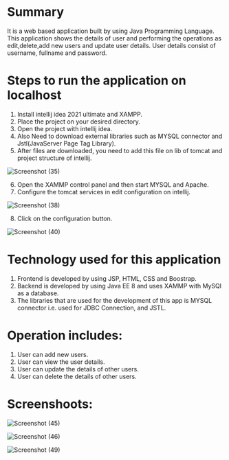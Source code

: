 # Summary
It is a web based application built by using Java Programming Language. This application shows the details of user and performing the operations as edit,delete,add new users and update user details.
User details consist of username, fullname and password.

# Steps to run the application on localhost
1. Install intellij idea 2021 ultimate and XAMPP.
2. Place the project on your desired directory.
3. Open the project with intellij idea.
4. Also Need to download external libraries such as MYSQL connector and Jstl(JavaServer Page Tag Library).
5. After files are downloaded, you need to add this file on lib of tomcat and project structure of intellij.

![Screenshot (35)](https://user-images.githubusercontent.com/87324071/161737317-cb183488-e54a-451f-b61e-5eee283748f6.png)

6. Open the XAMMP control panel and then start MYSQL and Apache.
7. Configure the tomcat services in edit configuration on intellij.

![Screenshot (38)](https://user-images.githubusercontent.com/87324071/161738073-1ab3bcb9-c7cf-4452-91ed-77acb5bcb1aa.png)

8. Click on the configuration button.

![Screenshot (40)](https://user-images.githubusercontent.com/87324071/161738741-3ec2f791-1d47-4f97-972b-d3ba2ae6eb03.png)

# Technology used for this application
1. Frontend is developed by using JSP, HTML, CSS and Boostrap.
2. Backend is developed by using Java EE 8 and uses XAMMP with MySQl as a database.
3. The libraries that are used for the development of this app is MYSQL connector i.e. used for JDBC Connection, and JSTL.

# Operation includes:
1. User can add new users.
2. User can view the user details.
3. User can update the details of other users.
4. User can delete the details of other users.

# Screenshoots:

![Screenshot (45)](https://user-images.githubusercontent.com/87324071/161740724-016fc292-37cc-496a-b502-84528592b898.png)

![Screenshot (46)](https://user-images.githubusercontent.com/87324071/161741004-2cbd89ae-20f9-48a7-9301-03238bb2e094.png)


![Screenshot (49)](https://user-images.githubusercontent.com/87324071/161742492-b2adcff9-2837-439e-8e2b-01ede1bf06b3.png)

